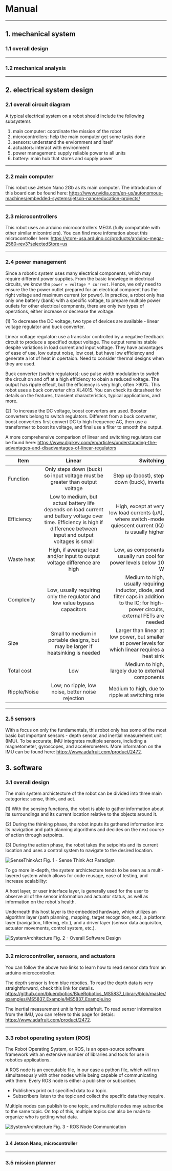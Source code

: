 # Manual


---
## 1. mechanical system

### 1.1 overall design


---
### 1.2 mechanical analysis 


---
## 2. electrical system design

### 2.1 overall circuit diagram  

A typical electrical system on a robot should include the following subsystems
1. main computer: coordinate the mission of the robot
2. microcontrollers: help the main computer get some tasks done
3. sensors: understand the enviornment and itself
4. actuators: interact with environment
5. power management: supply reliable power to all units
6. battery: main hub that stores and supply power

---
### 2.2 main computer
This robot use Jetson Nano 2Gb as its main computer. The introdcution of this board can be found here: https://www.nvidia.com/en-us/autonomous-machines/embedded-systems/jetson-nano/education-projects/  

---
### 2.3 microcontrollers
This robot uses an arduino microcontrollers MEGA (fully compatable with other similar micontrolers). You can find more infomation about this microcontroller here: https://store-usa.arduino.cc/products/arduino-mega-2560-rev3?selectedStore=us

---
### 2.4 power management
Since a robotic system uses many electrical components, which may require different power supplies. From the basic knowlege in electrical circuits, we know the ```power = voltage * current```. Hence, we only need to ensure the the power outlet prepared for an electrical compoent has the right voltage and maximum current (or power). In practice, a robot only has only one battery (bank) with a specific voltage, to prepare multiple power outlets for other electrical compnents, there are only two types of operations, either increase or decrease the voltage.  

(1) To decrease the DC voltage, two type of devices are available - linear voltage regulator and buck converter. 

Linear voltage regulator: use a transistor controlled by a negative feedback circuit to produce a specified output voltage. The output remains stable despite variations in load current and input voltage. They have advantages of ease of use, low output noise, low cost, but have low efficiency and generate a lot of heat in opertaion. Need to consider thermal designs when they are used.   

Buck converter (switch regulators): use pulse width modulation to switch the circuit on and off at a high efficiency to obain a reduced voltage. The output has ripple effecit, but the efficiency is very high, often >90%. 
This robot uses a buck converter chip XL4015. You can check its datasheet for details on the features, transient characteristics, typical applications, and more. 

(2) To increase the DC voltage, boost converters are used. Booster converters belong to switch regulators. Different from a buck converter, boost converters first convert DC to high frequence AC, then use a transformer to boost its voltage, and final use a filter to smooth the output. 

A more comprehensive comparison of linear and switching regulators can be found here: https://www.digikey.com/en/articles/understanding-the-advantages-and-disadvantages-of-linear-regulators

| Item          | Linear        | Switching  |
| ------------- |:-------------:| -----:|
| Function      | Only steps down (buck) so input voltage must be greater than output voltage | Step up (boost), step down (buck), inverts |
| Efficiency    | Low to medium, but actual battery life depends on load current and battery voltage over time. Efficiency is high if difference between input and output voltages is small |  High, except at very low load currents (μA), where switch-mode quiescent current (IQ) is usually higher |
| Waste heat    | High, if average load and/or input to output voltage difference are high | Low, as components usually run cool for power levels below 10 W |
| Complexity    | Low, usually requiring only the regulator and low value bypass capacitors | Medium to high, usually requiring inductor, diode, and filter caps in addition to the IC; for high-power circuits, external FETs are needed |
| Size          | Small to medium in portable designs, but may be larger if heatsinking is needed | Larger than linear at low power, but smaller at power levels for which linear requires a heat sink |
| Total cost	| Low | Medium to high, largely due to external components |
| Ripple/Noise	| Low; no ripple, low noise, better noise rejection	| Medium to high, due to ripple at switching rate |

---
### 2.5 sensors

With a focus on only the fundamentals, this robot 
only has some of the most basic but important sensors - depth sensor, and inertial measurement unit (IMU). To be accurate, IMU integrates multiple sensors, including a magnetometer, gyroscopes, and accelerometers. More information on the IMU can be found here: https://www.adafruit.com/product/2472.



## 3. software 

### 3.1 overall design

The main system archictecture of the robot can be divided into three main categories: sense, think, and act. 

(1) With the sensing functions, the robot is able to gather information about its surroundings and its current location relative to the objects around it. 

(2) During the thinking phase, the robot inputs its gathered information into its navigation and path planning algorithms and decides on the next course of action through setpoints.

(3) During the action phase, the robot takes the setpoints and its current location and uses a control system to navigate to the desired location.

![SenseThinkAct](/fig/SenseThinkAct.png)
Fig. 1 - Sense Think Act Paradigm

To go more in-depth, the system archictecture tends to be seen as a multi-layered system which allows for code reusage, ease of testing, and increase scalability:

A host layer, or user interface layer, is generally used for the user to observe all of the sensor information and actuator status, as well as information on the robot's health. 

Underneath this host layer is the embedded hardware, which utilizes an algorithm layer (path planning, mapping, target recognition, etc.), a platform layer (navigation, filtering, etc.), and a driver layer (sensor data acquisiton, actuator movements, control system, etc.).

![SystemArchitecture](/fig/System_Architecture.png)
Fig. 2 - Overall Software Design

---
### 3.2 microcontroller, sensors, and actuators

You can follow the above two links to learn how to read sensor data from an arduino microcontroller. 

The depth sensor is from blue robotics. To read the depth data is very straightforward, check this link for details. https://github.com/bluerobotics/BlueRobotics_MS5837_Library/blob/master/examples/MS5837_Example/MS5837_Example.ino

The inertial measurement unit is from adafruit. To read sensor informaiton from the IMU, you can refere to this page for detais: https://www.adafruit.com/product/2472. 

---
### 3.3 robot operating system (ROS)

The Robot Operating System, or ROS, is an open-source software framework with an extensive number of libraries and tools for use in robotics applications. 


A ROS node is an executable file, in our case a python file, which will run simultaneously with other nodes while being capable of communicating with them.
Every ROS node is either a publisher or subscriber. 
- Publishers print out specified data to a topic.
- Subscribers listen to the topic and collect the specific data they require.


Multiple nodes can publish to one topic, and multiple nodes may subscribe to the same topic. On top of this, multiple topics can also be made to organize who is getting what data.


![SystemArchitecture](/fig/Nodes-TopicandService.gif)
Fig. 3 - ROS Node Communication

---
#### 3.4 Jetson Nano, microcontroller


---
### 3.5 mission planner







